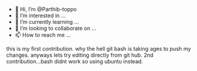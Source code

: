 - 👋 Hi, I’m @Parthib-toppo
- 👀 I’m interested in ...
- 🌱 I’m currently learning ...
- 💞️ I’m looking to collaborate on ...
- 📫 How to reach me ...

this is my first contribution.
why the hell git bash is taking ages to push my changes.
anyways lets try editing directly from git hub.
2nd contribution...bash didnt work so using ubuntu instead.

<!---
Parthib-toppo/Parthib-toppo is a ✨ special ✨ repository because its `README.md` (this file) appears on your GitHub profile.
You can click the Preview link to take a look at your changes.
--->
